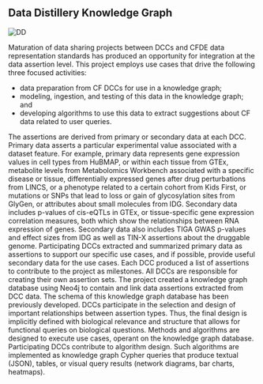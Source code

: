 ## Data Distillery Knowledge Graph

![DD](https://minio.dev.maayanlab.cloud/datadistillery-kg/Dictionary/images/image41.png)

Maturation of data sharing projects between DCCs and CFDE data representation standards has produced an opportunity for integration at the data assertion level. This project employs use cases that drive the following three focused activities:

* data preparation from CF DCCs for use in a knowledge graph;   
* modeling, ingestion,  and testing of this data in the knowledge graph; and    
* developing algorithms to use this data to extract suggestions about CF data related to user queries.   
    
The assertions are derived from primary or secondary data at each DCC. Primary data asserts a particular experimental value associated with a dataset feature. For example, primary data represents gene expression values in cell types from HuBMAP, or within each tissue from GTEx, metabolite levels from Metabolomics Workbench associated with a specific disease or tissue, differentially expressed genes after drug perturbations from LINCS, or a phenotype related to a certain cohort from Kids First, or mutations or SNPs that lead to loss or gain of glycosylation sites from GlyGen, or attributes about small molecules from IDG. Secondary data includes p-values of cis-eQTLs in GTEx, or tissue-specific gene expression correlation measures, both which show the relationships between RNA expression of genes. Secondary data also includes TIGA GWAS p-values and effect sizes from IDG as well as TIN-X assertions about the druggable genome. Participating DCCs extracted and summarized primary data as assertions to support our specific use cases,  and if possible, provide useful secondary data for the use cases. Each DCC produced a list of assertions to contribute to the project as milestones. All DCCs are responsible for creating their own assertion sets. The project created a knowledge graph database using Neo4j to contain and link data assertions extracted from DCC data. The schema of this knowledge graph database has been previously developed. DCCs participate in the selection and design of important relationships between assertion types. Thus, the final design is implicitly defined with biological relevance and structure that allows for functional queries on biological questions. Methods and algorithms are designed to execute use cases, operant on the knowledge graph database. Participating DCCs contribute to algorithm design. Such algorithms are implemented as knowledge graph Cypher queries that produce textual (JSON), tables, or visual query results (network diagrams, bar charts, heatmaps).